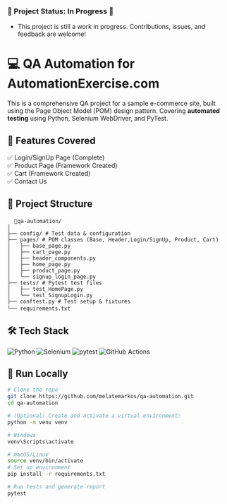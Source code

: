 ### 🚧  Project Status: In Progress 🚧
- This project is still a work in progress. Contributions, issues, and feedback are welcome!

# 💻 QA Automation for AutomationExercise.com
This is a comprehensive QA project for a sample e-commerce site, built using the Page Object Model (POM) design pattern. Covering **automated testing** using Python, Selenium WebDriver, and PyTest.

## 🧪 Features Covered
✅ Login/SignUp Page (Complete)  <br>
✅ Product Page (Framework Created)<br>
✅ Cart (Framework Created) <br>
✅ Contact Us<br>

## 🧱 Project Structure
<pre> <code> 📁qa-automation/
│
├── config/ # Test data & configuration
├── pages/ # POM classes (Base, Header,Login/SignUp, Product, Cart)
│   ├── base_page.py
│   ├── cart_page.py
│   ├── header_components.py
│   ├── home_page.py
│   ├── product_page.py
│   └── signup_login_page.py
├── tests/ # Pytest test files
│   ├── test_HomePage.py
│   └── test_SignupLogin.py
├── conftest.py # Test setup & fixtures
└── requirements.txt </code> </pre>

## 🛠 Tech Stack
![Python](https://img.shields.io/badge/Python-3776AB?style=for-the-badge&logo=python&logoColor=white)
![Selenium](https://img.shields.io/badge/Selenium-43B02A?style=for-the-badge&logo=selenium&logoColor=white)
![pytest](https://img.shields.io/badge/pytest-0080FF?style=for-the-badge&logo=pytest&logoColor=white)
![GitHub Actions](https://img.shields.io/badge/GitHub_Actions-2088FF?style=for-the-badge&logo=github-actions&logoColor=white)

## 🚀 Run Locally

```bash
# Clone the repo
git clone https://github.com/melatemarkos/qa-automation.git
cd qa-automation

# (Optional) Create and activate a virtual environment:
python -m venv venv

# Windows
venv\Scripts\activate

# macOS/Linux
source venv/bin/activate
# Set up environment
pip install -r requirements.txt

# Run tests and generate report
pytest 

```

